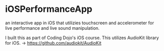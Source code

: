 # iOSPerformanceApp
an interactive app in iOS that utilizies touchscreen and accelerometer for live performance and live sound manipulation.

I built this as part of Coding Dojo's iOS course.
This utilizes AudioKit library for iOS.   ->    https://github.com/audiokit/AudioKit

